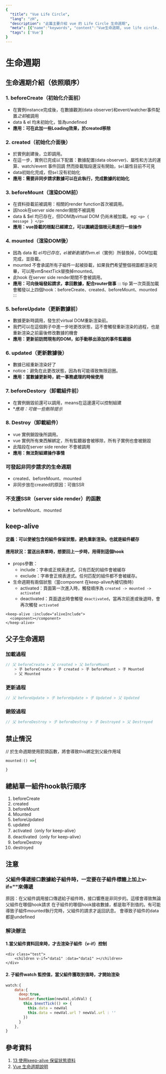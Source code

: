 ```yaml
---
{
  "title": "Vue Life Circle",
  "lang": "zH",
  "description": "此篇主要介紹 vue 的 Life Circle 生命週期",
  "meta": [{"name":"keywords", "content":"Vue生命週期, vue life circle. vue"}],
  "tags": ['Vue']
}
---
```

# 生命週期

## 生命週期介紹（依照順序）
### 1. beforeCreate（初始化介面前）
- 在實例instance完成後，在數據觀測(data observer)和event/watcher事件配置*之前*被調用
- data & el 均未初始化，皆為undefined
- **應用：可在此加一些Loading效果，於created移除**
    
### 2. created（初始化介面後）
- 於實例創建後，立即調用。
- 在這一步，實例已完成以下配置：數據配置(data observer)、屬性和方法的運算、watch/event 事件回調
    然而掛載階段還沒有開始，`$el`屬性目前不可見
- data初始化完成，但`$el`沒有初始化
- **應用：需要非同步請求數據可以在此執行，完成數據的初始化**
        
### 3. beforeMount（渲染DOM前）
- 在資料掛載前被調用：相關的render function首次被調用。
- 該hook在server side render期間不被調用
- data & $el 均已存在，但DOM為virtual DOM 仍尚未被加載。eg: `<p> { message } </p>`
- **應用：vue掛載的根點已經建立，可以圍繞這個根元素進行一些操作**
  
### 4. mounted（渲染DOM後）
- 因為 data 和 $el 均已存在，el 被新創建的 vm.$el（實例）所替換掉，DOM加載完成，並掛載。
- mounted 不會承諾所有子組件一起被掛載，如果我們希望整個視圖都渲染完畢，可以用vm$nextTick替換掉mounted。
- 此hook 在server side render期間不會被調用。
- **應用：可向後端發起請求，拿回數據，配合router做事**
::: tip
第一次頁面加載會觸發以上四個hook：beforeCreate、created、beforeMount、mounted
:::
### 5. beforeUpdate（更新數據前）
- 數據更新時調用，發生於virtual DOM重新渲染前。
- 我們可以在這個鉤子中進一步地更改狀態，這不會觸發重新渲染的過程，也是重新渲染之前最後修改數據的機會
- **應用：更新前訪問現有的DOM，如手動移出添加的事件監聽器**

### 6. updated（更新數據後）
- 數據已經重新渲染好了
- notice：避免在此更改狀態，因為有可能導致無限迴圈。
- **應用：當數據更新時，統一事務處理的時候使用**

### 7. beforeDestory（卸載組件前）
- 在實例銷毀前還可以調用，means在這邊還可以控制組建
- **應用：可做一些刪除提示*

### 8. Destroy（卸載組件）
- vue 實例銷毀後所調用。
- vue 實例所有東西解綁定，所有監聽器會被移除，所有子實例也會被銷毀
- 此階段在server side render 不會被調用
- **應用：無法對組建操作事情**

### 可發起非同步請求的生命週期
- created、beforeMount、mounted
- 非同步放在created的原因：可做SSR

### 不支援SSR（server side render）的函數
- beforeMount、mounted

## keep-alive
#### 定義：可以使被包含的組件保留狀態，避免重新渲染。也就是組件緩存
#### 應用狀況：當送出表單時，想要回上一步時，用得到這個hook
- props參數：
    - include：字串或正規表達式。只有匹配的組件會被緩存
    - exclude：字串會正規表達式。任何匹配的組件都不會被緩存。
- 生命週期有兩個狀態（當component 在keep-alive內被切換時）
    - activated：頁面第一次進入時，觸發順序為 `created -> mounted -> activated`
    - deactivated：頁面退出時會觸發 `deactivated`，當再次前進或後退時，會再次觸發 `activated`
```vue
<keep-alive :include="aliveInclude">
  <component></component>
</keep-alive>
```

## 父子生命週期
### 加載過程
``` javascript
// 父 beforeCreate > 父 created > 父 beforeMount 
    > 子 beforeCreate > 子 created > 子 beforeMount > 子 Mounted
    > 父 Mounted
``` 

### 更新過程
```javascript
// 父 beforeUpdate > 子 beforeUpdate > 子 Updated > 父 Updated
```

### 銷毀過程
```javascript
// 父 beforeDestroy > 子 beforeDestroy > 子 Destroyed > 父 Destroyed
```

## 禁止情況
// 於生命週期使用箭頭函數，將會導致this綁定到父級作用域
```javascript
mounted:() =>{

}
```

## 總結單一組件hook執行順序
1. beforeCreate
2. created
3. beforeMount
4. Mounted
5. beforeUpdated
6. updated
7. activated（only for keep-alive）
8. deactivated（only for keep-alive）
9. beforeDestroy
10. destroyed

## 注意
### 父組件傳遞接口數據給子組件時，一定要在子組件標籤上加上v-if=""來傳遞
原因：在父組件調用接口傳遞給子組件時，接口響應是非同步的。這樣會導致無論父組件在哪個hook請求
在子組件的哪個hook接收數據，都是取不到值的。有可能導致子組件mounted執行完時，父組件的請求才返回訊息。
會導致子組件的data都是undefined

### 解決辦法
#### 1.當父組件資料回來時，才去渲染子組件（v-if）控制 
```vue
<div class="test">
    <children v-if="data1" :data="data1" ></children>
</div>
```
#### 2. 子組件watch 監控值，當父組件獲取到值時，才開始渲染
```javascript
watch:{
    data:{
      deep:true,
      handler:function(newVal,oldVal) {
        this.$nextTick(() => {
          this.data = newVal
          this.data = newVal.url ? newVal.url : ''
        })
      }
    },
}
```
## 參考資料
1. [13 使用keep-alive 保留狀態資料](https://dotblogs.com.tw/wasichris/2018/08/31/001757)
2. [Vue 生命週期說明](https://juejin.im/post/6844904024861327373)
